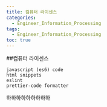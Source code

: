 ```yaml
---
title: 컴퓨터 라이센스
categories:
  - Engineer_Information_Processing
tags:
  - Engineer_Information_Processing
toc: true
---
```

##컴퓨터 라이센스

```
javascript (es6) code
html snippets
eslint
prettier-code formatter
```
하하하하하하하하하

```
